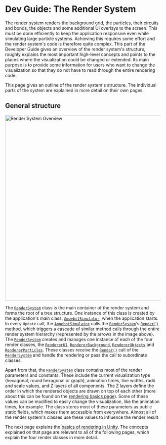 # Dev Guide: The Render System

The render system renders the background grid, the particles, their circuits and bonds, the objects and some additional UI overlays to the screen.
This must be done efficiently to keep the application responsive even while simulating large particle systems.
Achieving this requires some effort and the render system's code is therefore quite complex.
This part of the Developer Guide gives an overview of the render system's structure, roughly explains the most important high-level concepts and points to the places where the visualization could be changed or extended.
Its main purpose is to provide some information for users who want to change the visualization so that they do not have to read through the entire rendering code.

This page gives an outline of the render system's structure.
The individual parts of the system are explained in more detail on their own pages.


## General structure

<img src="~/images/render_system_overview.png" alt="Render System Overview" title="Render System Overview" width="600" align="center"/>

The [`RenderSystem`][1] class is the main container of the render system and forms the root of a tree structure.
One instance of this class is created by the application's main class, [`AmoebotSimulator`][2], when the application starts.
In every `Update` call, the [`AmoebotSimulator`][2] calls the [`RenderSystem`][1]'s [`Render()`][3] method, which triggers a cascade of similar method calls through the entire render system hierarchy (represented by the arrows in the image above).
The [`RenderSystem`][1] creates and manages one instance of each of the four render classes, the [`RendererUI`][4], [`RendererBackground`][5], [`RendererObjects`][7] and [`RendererParticles`][6].
These classes receive the [`Render()`][3] call of the [`RenderSystem`][1] and handle the rendering or pass the call to subordinate classes.

Apart from that, the [`RenderSystem`][1] class contains most of the render parameters and constants.
These include the current visualization type (hexagonal, round hexagonal or graph), animation times, line widths, radii and scale values, and Z layers of all components.
The Z layers define the order in which the rendered objects are drawn on top of each other (more about this can be found on the [rendering basics page](rendering_basics.md)).
Some of these values can be modified to easily change the visualization, like the animation times, for example.
The class stores most of these parameters as public static fields, which makes them accessible from everywhere.
Almost all of the render system's classes use these values to influence the render result.

The next page explains the [basics of rendering in Unity](rendering_basics.md).
The concepts explained on that page are relevant to all of the following pages, which explain the four render classes in more detail.



[1]: xref:AS2.Visuals.RenderSystem
[2]: xref:AS2.AmoebotSimulator
[3]: xref:AS2.Visuals.RenderSystem.Render
[4]: xref:AS2.Visuals.RendererUI
[5]: xref:AS2.Visuals.RendererBackground
[6]: xref:AS2.Visuals.RendererParticles
[7]: xref:AS2.Visuals.RendererObjects
